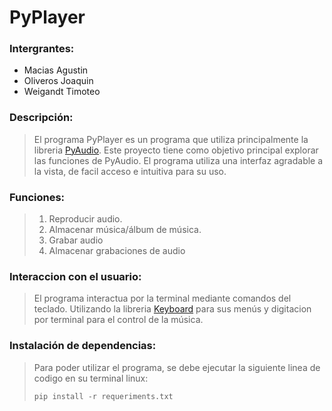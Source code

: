 # PyPlayer
### **Intergrantes:**  
- Macias Agustin
- Oliveros Joaquin
- Weigandt Timoteo

### **Descripción:**
>El programa PyPlayer es un programa que utiliza principalmente la libreria [PyAudio](https://pypi.org/project/PyAudio/). Este proyecto tiene como objetivo principal explorar las funciones de PyAudio. El programa utiliza una interfaz agradable a la vista, de facil acceso e intuitiva para su uso.

### **Funciones:**
>1. Reproducir audio.
>2. Almacenar música/álbum de música. 
>3. Grabar audio 
>4. Almacenar grabaciones de audio 

### **Interaccion con el usuario:**
>El programa interactua por la terminal mediante comandos del teclado. Utilizando la libreria [Keyboard](https://pypi.org/project/keyboard/) para sus menús y digitacion por terminal para el control de la música.

### **Instalación de dependencias:**
>Para poder utilizar el programa, se debe ejecutar la siguiente linea de codigo en su terminal linux:
>~~~
>pip install -r requeriments.txt
>~~~
